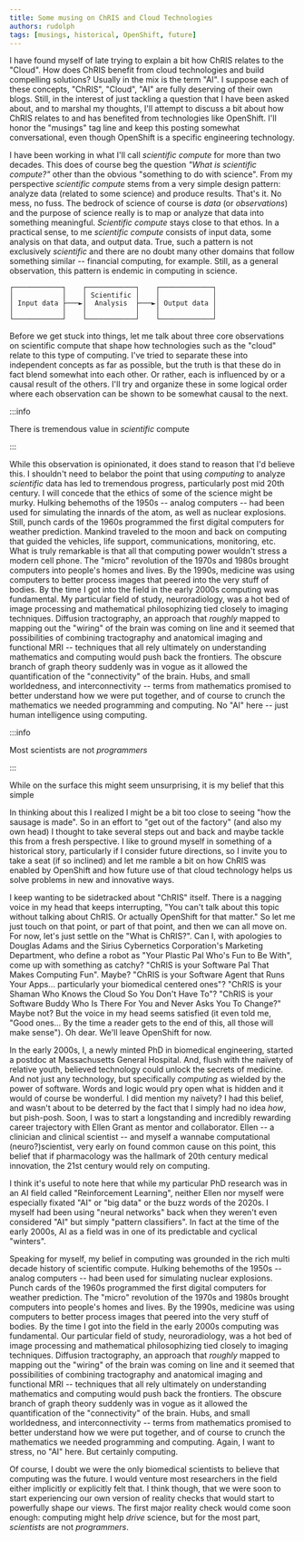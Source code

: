```yaml
---
title: Some musing on ChRIS and Cloud Technologies 
authors: rudolph 
tags: [musings, historical, OpenShift, future]
---
```


I have found myself of late trying to explain a bit how ChRIS relates to the "Cloud". How does ChRIS benefit from cloud technologies and build compelling solutions? Usually in the mix is the term "AI". I suppose each of these concepts, "ChRIS", "Cloud", "AI" are fully deserving of their own blogs. Still, in the interest of just tackling a question that I have been asked about, and to marshal my thoughts, I'll attempt to discuss a bit about how ChRIS relates to and has benefited from technologies like OpenShift. I'll honor the "musings" tag line and keep this posting somewhat conversational, even though OpenShift is a specific engineering technology.

I have been working in what I'll call _scientific compute_ for more than two decades. This does of course beg the question _"What is scientific compute?"_ other than the obvious "something to do with science". From my perspective _scientific compute_ stems from a very simple design pattern: analyze data (related to some science) and produce results. That's it. No mess, no fuss. The bedrock of science of course is _data_ (or _observations_) and the purpose of science really is to map or analyze that data into something meaningful. _Scientific compute_ stays close to that ethos. In a practical sense, to me _scientific compute_ consists of input data, some analysis on that data, and output data. True, such a pattern is not exclusively _scientific_ and there are no doubt many other domains that follow something similar -- financial computing, for example. Still, as a general observation, this pattern is endemic in computing in science.

```mermaid
┌────────────┐    ┌────────────┐    ┌─────────────┐ 
│            │    │ Scientific │    │             │  
│ Input data ├───►│  Analysis  ├───►│ Output data │  
│            │    │            │    │             │ 
└────────────┘    └────────────┘    └─────────────┘ 
```

Before we get stuck into things, let me talk about three core observations on scientific compute that shape how technologies such as the "cloud" relate to this type of computing. I've tried to separate these into independent concepts as far as possible, but the truth is that these do in fact blend somewhat into each other. Or rather, each is influenced by or a causal result of the others. I'll try and organize these in some logical order where each observation can be shown to be somewhat causal to the next.

:::info

There is tremendous value in _scientific_ compute

:::

While this observation is opinionated, it does stand to reason that I'd believe this. I shouldn't need to belabor the point that using _computing_ to analyze _scientific_ data has led to tremendous progress, particularly post mid 20th century. I will concede that the ethics of some of the science might be murky. Hulking behemoths of the 1950s -- analog computers -- had been used for simulating the innards of the atom, as well as nuclear explosions. Still, punch cards of the 1960s programmed the first digital computers for weather prediction. Mankind traveled to the moon and back on computing that guided the vehicles, life support, communications, monitoring, etc. What is truly remarkable is that all that computing power wouldn't stress a modern cell phone. The "micro" revolution of the 1970s and 1980s brought computers into people's homes and lives. By the 1990s, medicine was using computers to better process images that peered into the very stuff of bodies. By the time I got into the field in the early 2000s computing was fundamental. My particular field of study, neuroradiology, was a hot bed of image processing and mathematical philosophizing tied closely to imaging techniques. Diffusion tractography, an approach that _roughly_ mapped to mapping out the "wiring" of the brain was coming on line and it seemed that possibilities of combining tractography and anatomical imaging and functional MRI -- techniques that all rely ultimately on understanding mathematics and computing would push back the frontiers. The obscure branch of graph theory suddenly was in vogue as it allowed the quantification of the "connectivity" of the brain. Hubs, and small worldedness, and interconnectivity -- terms from mathematics promised to better understand how we were put together, and of course to crunch the mathematics we needed programming and computing. No "AI" here -- just human intelligence using computing. 

:::info

Most scientists are not _programmers_

:::

While on the surface this might seem unsurprising, it is my belief that this simple 


In thinking about this I realized I might be a bit too close to seeing "how the sausage is made". So in an effort to "get out of the factory" (and also my own head) I thought to take several steps out and back and maybe tackle this from a fresh perspective. I like to ground myself in something of a historical story, particularly if I consider future directions, so I invite you to take a seat (if so inclined) and let me ramble a bit on how ChRIS was enabled by OpenShift and how future use of that cloud technology helps us solve problems in new and innovative ways.

I keep wanting to be sidetracked about "ChRIS" itself. There is a nagging voice in my head that keeps interrupting, "You can't talk about this topic without talking about ChRIS. Or actually OpenShift for that matter." So let me just touch on that point, or part of that point, and then we can all move on. For now, let's just settle on the "What is ChRIS?". Can I, with apologies to Douglas Adams and the Sirius Cybernetics Corporation's Marketing Department, who define a robot as "Your Plastic Pal Who's Fun to Be With", come up with something as catchy? "ChRIS is your Software Pal That Makes Computing Fun". Maybe? "ChRIS is your Software Agent that Runs Your Apps... particularly your biomedical centered ones"? "ChRIS is your Shaman Who Knows the Cloud So You Don't Have To"? "ChRIS is your Software Buddy Who Is There For You and Never Asks You To Change?" Maybe not? But the voice in my head seems satisfied (it even told me, "Good ones... By the time a reader gets to the end of this, all those will make sense"). Oh dear. We'll leave OpenShift for now.

In the early 2000s, I, a newly minted PhD in biomedical engineering, started a postdoc at Massachusetts General Hospital. And, flush with the naïvety of relative youth, believed technology could unlock the secrets of medicine. And not just any technology, but specifically *computing* as wielded by the power of software. Words and logic would pry open what is hidden and it would of course be wonderful. I did mention my naïvety? I had this belief, and wasn't about to be deterred by the fact that I simply had no idea _how_, but pish-posh. Soon, I was to start a longstanding and incredibly rewarding career trajectory with Ellen Grant as mentor and collaborator. Ellen -- a clinician and clinical scientist -- and myself a wannabe computational (neuro?)scientist, very early on found common cause on this point, this belief that if pharmacology was the hallmark of 20th century medical innovation, the 21st century would rely on computing.

I think it's useful to note here that while my particular PhD research was in an AI field called "Reinforcement Learning", neither Ellen nor myself were especially fixated "AI" or "big data" or the buzz words of the 2020s. I myself had been using "neural networks" back when they weren't even considered "AI" but simply "pattern classifiers". In fact at the time of the early 2000s, AI as a field was in one of its predictable and cyclical "winters".

Speaking for myself, my belief in computing was grounded in the rich multi decade history of scientific compute. Hulking behemoths of the 1950s -- analog computers -- had been used for simulating nuclear explosions. Punch cards of the 1960s programmed the first digital computers for weather prediction. The "micro" revolution of the 1970s and 1980s brought computers into people's homes and lives. By the 1990s, medicine was using computers to better process images that peered into the very stuff of bodies. By the time I got into the field in the early 2000s computing was fundamental. Our particular field of study, neuroradiology, was a hot bed of image processing and mathematical philosophizing tied closely to imaging techniques. Diffusion tractography, an approach that _roughly_ mapped to mapping out the "wiring" of the brain was coming on line and it seemed that possibilities of combining tractography and anatomical imaging and functional MRI -- techniques that all rely ultimately on understanding mathematics and computing would push back the frontiers. The obscure branch of graph theory suddenly was in vogue as it allowed the quantification of the "connectivity" of the brain. Hubs, and small worldedness, and interconnectivity -- terms from mathematics promised to better understand how we were put together, and of course to crunch the mathematics we needed programming and computing. Again, I want to stress, no "AI" here. But certainly computing.

Of course, I doubt we were the only biomedical scientists to believe that computing was the future. I would venture most researchers in the field either implicitly or explicitly felt that. I think though, that we were soon to start experiencing our own version of reality checks that would start to powerfully shape our views. The first major reality check would come soon enough: computing might help _drive_ science, but for the most part, _scientists_ are not *programmers*. 
